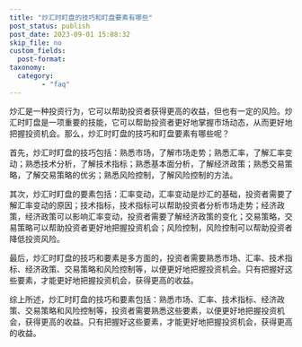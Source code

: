```yaml
---
title: "炒汇时盯盘的技巧和盯盘要素有哪些"
post_status: publish
post_date: 2023-09-01 15:08:32
skip_file: no
custom_fields: 
  post-format: 
taxonomy:
  category:
        - "faq"
---
```


炒汇是一种投资行为，它可以帮助投资者获得更高的收益，但也有一定的风险。炒汇时盯盘是一项重要的技能，它可以帮助投资者更好地掌握市场动态，从而更好地把握投资机会。那么，炒汇时盯盘的技巧和盯盘要素有哪些呢？

首先，炒汇时盯盘的技巧包括：熟悉市场，了解市场走势；熟悉汇率，了解汇率变动；熟悉技术分析，了解技术指标；熟悉基本面分析，了解经济政策；熟悉交易策略，了解交易策略的优劣；熟悉风险控制，了解风险控制的方法。

其次，炒汇时盯盘的要素包括：汇率变动，汇率变动是炒汇的基础，投资者需要了解汇率变动的原因；技术指标，技术指标可以帮助投资者分析市场走势；经济政策，经济政策可以影响汇率变动，投资者需要了解经济政策的变化；交易策略，交易策略可以帮助投资者更好地把握投资机会；风险控制，风险控制可以帮助投资者降低投资风险。

最后，炒汇时盯盘的技巧和要素是多方面的，投资者需要熟悉市场、汇率、技术指标、经济政策、交易策略和风险控制等，以便更好地把握投资机会。只有把握好这些要素，才能更好地把握投资机会，获得更高的收益。

综上所述，炒汇时盯盘的技巧和要素包括：熟悉市场、汇率、技术指标、经济政策、交易策略和风险控制等，投资者需要熟悉这些要素，以便更好地把握投资机会，获得更高的收益。只有把握好这些要素，才能更好地把握投资机会，获得更高的收益。
